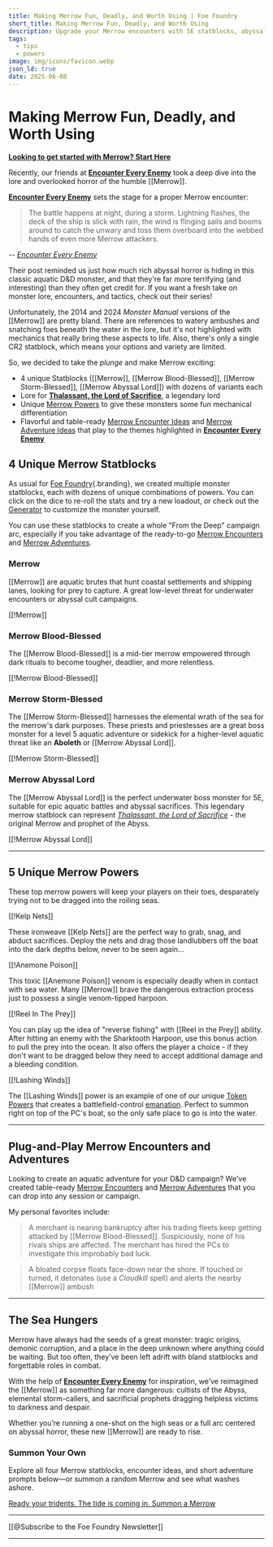 ```yaml
---
title: Making Merrow Fun, Deadly, and Worth Using | Foe Foundry
short_title: Making Merrow Fun, Deadly, and Worth Using
description: Upgrade your Merrow encounters with 5E statblocks, abyssal powers, and adventure hooks. Inspired by Encounter Every Enemy’s deep-dive into Merrow lore.
tags:
  - tips
  - powers
image: img/icons/favicon.webp
json_ld: true
date: 2025-06-08
---
```


# Making Merrow Fun, Deadly, and Worth Using

[**Looking to get started with Merrow? Start Here**](../monsters/merrow.md)

Recently, our friends at [**Encounter Every Enemy**](https://encountereveryenemy.wordpress.com/) took a deep dive into the lore and overlooked horror of the humble [[Merrow]].

[**Encounter Every Enemy**](https://encountereveryenemy.wordpress.com/) sets the stage for a proper Merrow encounter:

> The battle happens at night, during a storm. Lightning flashes, the deck of the ship is slick with rain, the wind is flinging sails and booms around to catch the unwary and toss them overboard into the webbed hands of even more Merrow attackers. 

-- <cite>[Encounter Every Enemy](https://encountereveryenemy.wordpress.com/)</cite>

Their post reminded us just how much rich abyssal horror is hiding in this classic aquatic D&D monster, and that they're far more terrifying (and interesting) than they often get credit for. If you want a fresh take on monster lore, encounters, and tactics, check out their series!

Unfortunately, the 2014 and 2024 *Monster Manual* versions of the [[Merrow]] are pretty bland. There are references to watery ambushes and snatching foes beneath the water in the lore, but it's not highlighted with mechanics that really bring these aspects to life. Also, there's only a single CR2 statblock, which means your options and variety are limited.

So, we decided to take the *plunge* and make Merrow exciting:

- 4 unique Statblocks ([[Merrow]], [[Merrow Blood-Blessed]], [[Merrow Storm-Blessed]], [[Merrow Abyssal Lord]]) with dozens of variants each
- Lore for [**Thalassant, the Lord of Sacrifice**](../monsters/merrow.md#thallassant-the-lord-of-sacrifice), a legendary lord
- Unique [Merrow Powers](../powers/merrow.md) to give these monsters some fun mechanical differentiation
- Flavorful and table-ready [Merrow Encounter Ideas](../monsters/merrow.md#merrow-encounter-ideas) and [Merrow Adventure Ideas](../monsters/merrow.md#merrow-adventure-ideas) that play to the themes highlighted in [**Encounter Every Enemy**](https://encountereveryenemy.wordpress.com/)

## 4 Unique Merrow Statblocks

As usual for [Foe Foundry](../index.md){.branding}, we created multiple monster statblocks, each with dozens of unique combinations of powers. You can click on the dice to re-roll the stats and try a new loadout, or check out the [Generator](../generate.md) to customize the monster yourself.

You can use these statblocks to create a whole "From the Deep" campaign arc, especially if you take advantage of the ready-to-go [Merrow Encounters](../monsters/merrow.md#merrow-encounter-ideas) and [Merrow Adventures](../monsters/merrow.md#merrow-adventure-ideas).

### Merrow

[[Merrow]] are aquatic brutes that hunt coastal settlements and shipping lanes, looking for prey to capture. A great low-level threat for underwater encounters or abyssal cult campaigns.

[[!Merrow]]

### Merrow Blood-Blessed

The [[Merrow Blood-Blessed]] is a mid-tier merrow empowered through dark rituals to become tougher, deadlier, and more relentless.

[[!Merrow Blood-Blessed]]

### Merrow Storm-Blessed

The [[Merrow Storm-Blessed]] harnesses the elemental wrath of the sea for the merrow's dark purposes. These priests and priestesses are a great boss monster for a level 5 aquatic adventure or sidekick for a higher-level aquatic threat like an **Aboleth** or [[Merrow Abyssal Lord]].

[[!Merrow Storm-Blessed]]

### Merrow Abyssal Lord

The [[Merrow Abyssal Lord]] is the perfect underwater boss monster for 5E, suitable for epic aquatic battles and abyssal sacrifices. This legendary merrow statblock can represent [*Thalassant, the Lord of Sacrifice*](../monsters/merrow.md#thallassant-the-lord-of-sacrifice) - the original Merrow and prophet of the Abyss.

[[!Merrow Abyssal Lord]]

---

## 5 Unique Merrow Powers

These top merrow powers will keep your players on their toes, desparately trying not to be dragged into the roiling seas.

[[!Kelp Nets]]

These ironweave [[Kelp Nets]] are the perfect way to grab, snag, and abduct sacrifices. Deploy the nets and drag those landlubbers off the boat into the dark depths below, never to be seen again...

[[!Anemone Poison]]

This toxic [[Anemone Poison]] venom is especially deadly when in contact with sea water. Many [[Merrow]] brave the dangerous extraction process just to possess a single venom-tipped harpoon.

[[!Reel In The Prey]]

You can play up the idea of "reverse fishing" with [[Reel in the Prey]] ability. After hitting an enemy with the Sharktooth Harpoon, use this bonus action to pull the prey into the ocean. It also offers the player a choice - if they don't want to be dragged below they need to accept additional damage and a bleeding condition.

[[!Lashing Winds]]

The [[Lashing Winds]] power is an example of one of our unique [Token Powers](../topics/tokens.md) that creates a battlefield-control [emanation](../topics/emanations.md). Perfect to summon right on top of the PC's boat, so the only safe place to go is into the water.

---

## Plug-and-Play Merrow Encounters and Adventures

Looking to create an aquatic adventure for your D&D campaign? We've created table-ready [Merrow Encounters](../monsters/merrow.md#merrow-encounter-ideas) and [Merrow Adventures](../monsters/merrow.md#merrow-adventure-ideas) that you can drop into any session or campaign.

My personal favorites include:

> A merchant is nearing bankruptcy after his trading fleets keep getting attacked by [[Merrow Blood-Blessed]]. Suspiciously, none of his rivals ships are affected. The merchant has hired the PCs to investigate this improbably bad luck.

> A bloated corpse floats face-down near the shore. If touched or turned, it detonates (use a *Cloudkill* spell) and alerts the nearby [[Merrow]] ambush

---

## The Sea Hungers

Merrow have always had the seeds of a great monster: tragic origins, demonic corruption, and a place in the deep unknown where anything could be waiting. But too often, they’ve been left adrift with bland statblocks and forgettable roles in combat.

With the help of [**Encounter Every Enemy**](https://encountereveryenemy.wordpress.com/) for inspiration, we’ve reimagined the [[Merrow]] as something far more dangerous: cultists of the Abyss, elemental storm-callers, and sacrificial prophets dragging helpless victims to darkness and despair.

Whether you’re running a one-shot on the high seas or a full arc centered on abyssal horror, these new [[Merrow]] are ready to rise.

### Summon Your Own

Explore all four Merrow statblocks, encounter ideas, and short adventure prompts below—or summon a random Merrow and see what washes ashore.

[Ready your tridents. The tide is coming in. Summon a Merrow](../monsters/merrow.md)

---

[[@Subscribe to the Foe Foundry Newsletter]]

---